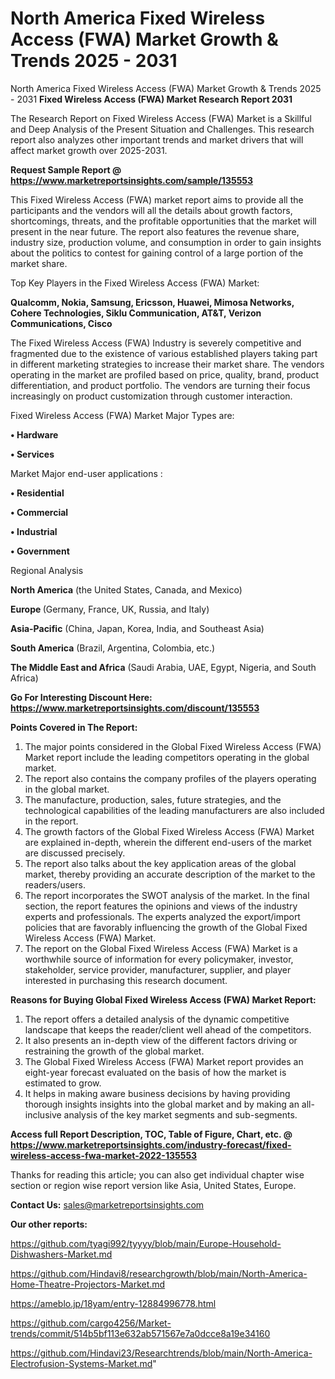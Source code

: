 # North America Fixed Wireless Access (FWA) Market Growth & Trends 2025 - 2031
North America Fixed Wireless Access (FWA) Market Growth & Trends 2025 - 2031
<strong>Fixed Wireless Access (FWA) Market Research Report 2031</strong>

The Research Report on Fixed Wireless Access (FWA) Market is a Skillful and Deep Analysis of the Present Situation and Challenges. This research report also analyzes other important trends and market drivers that will affect market growth over 2025-2031.

<strong>Request Sample Report @ <a href=https://www.marketreportsinsights.com/sample/135553>https://www.marketreportsinsights.com/sample/135553</a></strong>

This Fixed Wireless Access (FWA) market report aims to provide all the participants and the vendors will all the details about growth factors, shortcomings, threats, and the profitable opportunities that the market will present in the near future. The report also features the revenue share, industry size, production volume, and consumption in order to gain insights about the politics to contest for gaining control of a large portion of the market share.

Top Key Players in the Fixed Wireless Access (FWA) Market:

<strong>Qualcomm, Nokia, Samsung, Ericsson, Huawei, Mimosa Networks, Cohere Technologies, Siklu Communication, AT&T, Verizon Communications, Cisco</strong>

The Fixed Wireless Access (FWA) Industry is severely competitive and fragmented due to the existence of various established players taking part in different marketing strategies to increase their market share. The vendors operating in the market are profiled based on price, quality, brand, product differentiation, and product portfolio. The vendors are turning their focus increasingly on product customization through customer interaction.

Fixed Wireless Access (FWA) Market Major Types are:

<strong>• Hardware

• Services</strong>

Market Major end-user applications :

<strong>• Residential

• Commercial

• Industrial

• Government</strong>

Regional Analysis

</u><strong><b>North America</b></strong> (the United States, Canada, and Mexico)

<strong><b>Europe </b></strong>(Germany, France, UK, Russia, and Italy)

<strong><b>Asia-Pacific</b></strong> (China, Japan, Korea, India, and Southeast Asia)

<strong><b>South America</b></strong> (Brazil, Argentina, Colombia, etc.)

<strong><b>The Middle East and Africa</b></strong> (Saudi Arabia, UAE, Egypt, Nigeria, and South Africa)

<strong>Go For Interesting Discount Here: <a href=https://www.marketreportsinsights.com/discount/135553>https://www.marketreportsinsights.com/discount/135553</a></strong>

<strong>Points Covered in The Report:</strong>
<ol>
  <li>The major points considered in the Global Fixed Wireless Access (FWA) Market report include the leading competitors operating in the global market.</li>
  <li>The report also contains the company profiles of the players operating in the global market.</li>
  <li>The manufacture, production, sales, future strategies, and the technological capabilities of the leading manufacturers are also included in the report.</li>
  <li>The growth factors of the Global Fixed Wireless Access (FWA) Market are explained in-depth, wherein the different end-users of the market are discussed precisely.</li>
  <li>The report also talks about the key application areas of the global market, thereby providing an accurate description of the market to the readers/users.</li>
  <li>The report incorporates the SWOT analysis of the market. In the final section, the report features the opinions and views of the industry experts and professionals. The experts analyzed the export/import policies that are favorably influencing the growth of the Global Fixed Wireless Access (FWA) Market.</li>
  <li>The report on the Global Fixed Wireless Access (FWA) Market is a worthwhile source of information for every policymaker, investor, stakeholder, service provider, manufacturer, supplier, and player interested in purchasing this research document.</li>
</ol>
<strong>Reasons for Buying Global Fixed Wireless Access (FWA) Market Report:</strong>

<ol>
  <li>The report offers a detailed analysis of the dynamic competitive landscape that keeps the reader/client well ahead of the competitors.</li>
  <li>It also presents an in-depth view of the different factors driving or restraining the growth of the global market.</li>
  <li>The Global Fixed Wireless Access (FWA) Market report provides an eight-year forecast evaluated on the basis of how the market is estimated to grow.</li>
  <li>It helps in making aware business decisions by having providing thorough insights insights into the global market and by making an all-inclusive analysis of the key market segments and sub-segments.</li>
</ol>
<strong>Access full Report Description, TOC, Table of Figure, Chart, etc. @ <a href=https://www.marketreportsinsights.com/industry-forecast/fixed-wireless-access-fwa-market-2022-135553>https://www.marketreportsinsights.com/industry-forecast/fixed-wireless-access-fwa-market-2022-135553</a></strong>


Thanks for reading this article; you can also get individual chapter wise section or region wise report version like Asia, United States, Europe.

<strong>Contact Us:</strong>
sales@marketreportsinsights.com

<strong>Our other reports:</strong>

<a href=https://github.com/tyagi992/tyyyy/blob/main/Europe-Household-Dishwashers-Market.md>https://github.com/tyagi992/tyyyy/blob/main/Europe-Household-Dishwashers-Market.md</a>

<a href=https://github.com/Hindavi8/researchgrowth/blob/main/North-America-Home-Theatre-Projectors-Market.md>https://github.com/Hindavi8/researchgrowth/blob/main/North-America-Home-Theatre-Projectors-Market.md</a>

<a href=https://ameblo.jp/18yam/entry-12884996778.html>https://ameblo.jp/18yam/entry-12884996778.html</a>

<a href=https://github.com/cargo4256/Market-trends/commit/514b5bf113e632ab571567e7a0dcce8a19e34160>https://github.com/cargo4256/Market-trends/commit/514b5bf113e632ab571567e7a0dcce8a19e34160</a>

<a href=https://github.com/Hindavi23/Researchtrends/blob/main/North-America-Electrofusion-Systems-Market.md>https://github.com/Hindavi23/Researchtrends/blob/main/North-America-Electrofusion-Systems-Market.md</a>"
